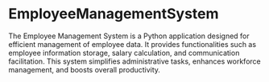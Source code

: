 # EmployeeManagementSystem
The Employee Management System is a Python application designed for efficient management of employee data. It provides functionalities such as employee information storage, salary calculation, and communication facilitation. This system simplifies administrative tasks, enhances workforce management, and boosts overall productivity.
